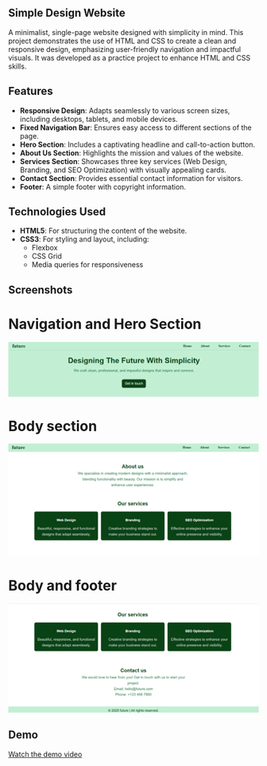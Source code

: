 ## Simple Design Website

A minimalist, single-page website designed with simplicity in mind. This project demonstrates the use of HTML and CSS to create a clean and responsive design, emphasizing user-friendly navigation and impactful visuals. It was developed as a practice project to enhance HTML and CSS skills.

## Features

- **Responsive Design**: Adapts seamlessly to various screen sizes, including desktops, tablets, and mobile devices.
- **Fixed Navigation Bar**: Ensures easy access to different sections of the page.
- **Hero Section**: Includes a captivating headline and call-to-action button.
- **About Us Section**: Highlights the mission and values of the website.
- **Services Section**: Showcases three key services (Web Design, Branding, and SEO Optimization) with visually appealing cards.
- **Contact Section**: Provides essential contact information for visitors.
- **Footer**: A simple footer with copyright information.

## Technologies Used

- **HTML5**: For structuring the content of the website.
- **CSS3**: For styling and layout, including:
    - Flexbox
    - CSS Grid
    - Media queries for responsiveness

## Screenshots   
# Navigation and Hero Section

![Navigation and Hero](future-image1.png)

# Body section

![Body section](future-image2.png)

# Body and footer

![Body and footer](future-image3.png)

## Demo

[Watch the demo video](futureModified.mp4)


